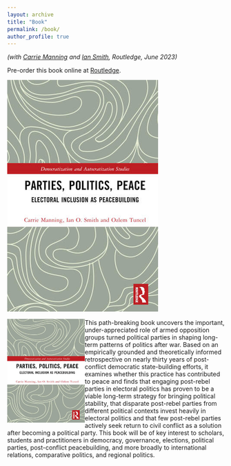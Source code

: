```yaml
---
layout: archive
title: "Book"
permalink: /book/
author_profile: true
---
```


*(with [Carrie Manning](https://scholar.google.com.tr/citations?user=1-6khNgAAAAJ&hl=en) and [Ian Smith](https://www.stmarytx.edu/academics/faculty/ian-smith/), Routledge, June 2023)*

Pre-order this book online at [Routledge](https://www.routledge.com/Parties-Politics-Peace-Electoral-Inclusion-as-Peacebuilding/Manning-Smith-Gurlek/p/book/9781032318936).

![](page_images/parties_politics_peace.jpg)

<img align="left" width="180" height="240" src="./page_images/parties_politics_peace.jpg"/>

This path-breaking book uncovers the important, under-appreciated role of armed opposition groups turned political parties in shaping long-term patterns of politics after war. Based on an empirically grounded and theoretically informed retrospective on nearly thirty years of post-conflict democratic state-building efforts, it examines whether this practice has contributed to peace and finds that engaging post-rebel parties in electoral politics has proven to be a viable long-term strategy for bringing political stability, that disparate post-rebel parties from different political contexts invest heavily in electoral politics and that few post-rebel parties actively seek return to civil conflict as a solution after becoming a political party. This book will be of key interest to scholars, students and practitioners in democracy, governance, elections, political parties, post-conflict peacebuilding, and more broadly to international relations, comparative politics, and regional politics.







